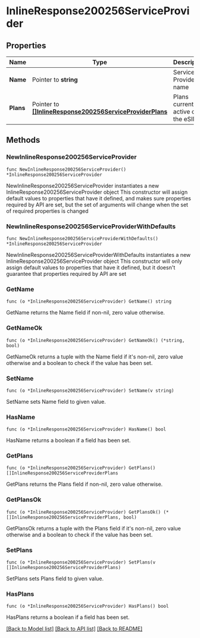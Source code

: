 # InlineResponse200256ServiceProvider

## Properties

Name | Type | Description | Notes
------------ | ------------- | ------------- | -------------
**Name** | Pointer to **string** | Service Provider name | [optional] 
**Plans** | Pointer to [**[]InlineResponse200256ServiceProviderPlans**](InlineResponse200256ServiceProviderPlans.md) | Plans currently active on the eSIM | [optional] 

## Methods

### NewInlineResponse200256ServiceProvider

`func NewInlineResponse200256ServiceProvider() *InlineResponse200256ServiceProvider`

NewInlineResponse200256ServiceProvider instantiates a new InlineResponse200256ServiceProvider object
This constructor will assign default values to properties that have it defined,
and makes sure properties required by API are set, but the set of arguments
will change when the set of required properties is changed

### NewInlineResponse200256ServiceProviderWithDefaults

`func NewInlineResponse200256ServiceProviderWithDefaults() *InlineResponse200256ServiceProvider`

NewInlineResponse200256ServiceProviderWithDefaults instantiates a new InlineResponse200256ServiceProvider object
This constructor will only assign default values to properties that have it defined,
but it doesn't guarantee that properties required by API are set

### GetName

`func (o *InlineResponse200256ServiceProvider) GetName() string`

GetName returns the Name field if non-nil, zero value otherwise.

### GetNameOk

`func (o *InlineResponse200256ServiceProvider) GetNameOk() (*string, bool)`

GetNameOk returns a tuple with the Name field if it's non-nil, zero value otherwise
and a boolean to check if the value has been set.

### SetName

`func (o *InlineResponse200256ServiceProvider) SetName(v string)`

SetName sets Name field to given value.

### HasName

`func (o *InlineResponse200256ServiceProvider) HasName() bool`

HasName returns a boolean if a field has been set.

### GetPlans

`func (o *InlineResponse200256ServiceProvider) GetPlans() []InlineResponse200256ServiceProviderPlans`

GetPlans returns the Plans field if non-nil, zero value otherwise.

### GetPlansOk

`func (o *InlineResponse200256ServiceProvider) GetPlansOk() (*[]InlineResponse200256ServiceProviderPlans, bool)`

GetPlansOk returns a tuple with the Plans field if it's non-nil, zero value otherwise
and a boolean to check if the value has been set.

### SetPlans

`func (o *InlineResponse200256ServiceProvider) SetPlans(v []InlineResponse200256ServiceProviderPlans)`

SetPlans sets Plans field to given value.

### HasPlans

`func (o *InlineResponse200256ServiceProvider) HasPlans() bool`

HasPlans returns a boolean if a field has been set.


[[Back to Model list]](../README.md#documentation-for-models) [[Back to API list]](../README.md#documentation-for-api-endpoints) [[Back to README]](../README.md)


